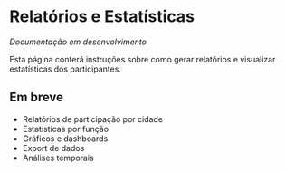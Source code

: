 # Relatórios e Estatísticas

_Documentação em desenvolvimento_

Esta página conterá instruções sobre como gerar relatórios e visualizar estatísticas dos participantes.

## Em breve

- Relatórios de participação por cidade
- Estatísticas por função
- Gráficos e dashboards
- Export de dados
- Análises temporais
